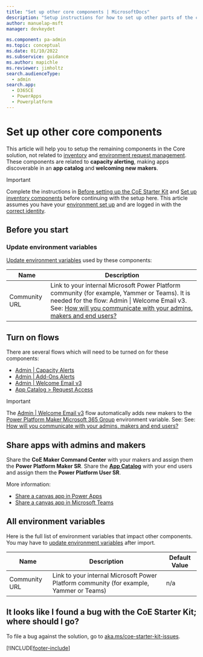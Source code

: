 ```yaml
---
title: "Set up other core components | MicrosoftDocs"
description: "Setup instructions for how to set up other parts of the core admin components solution of the CoE Starter Kit"
author: manuelap-msft
manager: devkeydet

ms.component: pa-admin
ms.topic: conceptual
ms.date: 01/10/2022
ms.subservice: guidance
ms.author: mapichle
ms.reviewer: jimholtz
search.audienceType: 
  - admin
search.app: 
  - D365CE
  - PowerApps
  - Powerplatform
---
```


# Set up other core components

This article will help you to setup the remaining components in the Core solution, not related to [inventory](setup-core-components.md) and [environment request management](setup-environment-components.md). These components are related to **capacity alerting**, making apps discoverable in an **app catalog** and **welcoming new makers**.

>[!IMPORTANT]
>Complete the instructions in [Before setting up the CoE Starter Kit](setup.md) and [Set up inventory components](setup-core-components.md) before continuing with the setup here. This article assumes you have your [environment set up](setup.md#create-your-environment) and are logged in with the [correct identity](setup.md#what-identity-should-i-install-the-coe-starter-kit-with).

## Before you start

### Update environment variables

[Update environment variables](faq.md#update-environment-variables) used by these components:

| Name | Description |
|------|---------------|
|Community URL  | Link to your internal Microsoft Power Platform community (for example, Yammer or Teams). It is needed for the flow: Admin \| Welcome Email v3. See: [How will you communicate with your admins, makers and end users?](setup.md#how-will-you-communicate-with-your-admins-makers-and-users)  |

## Turn on flows

There are several flows which will need to be turned on for these components:  

- [Admin | Capacity Alerts](core-components.md#flows-2)
- [Admin | Add-Ons Alerts](core-components.md#flows-2)
- [Admin | Welcome Email v3](core-components.md#flows-2)
- [App Catalog > Request Access](core-components.md#flows-2)

>[!IMPORTANT]
> The [Admin | Welcome Email v3](core-components.md#flows-2) flow automatically adds new makers to the [Power Platform Maker Microsoft 365 Group](setup-core-components.md#all-environment-variables) environment variable. See: See: [How will you communicate with your admins, makers and end users?](setup.md#how-will-you-communicate-with-your-admins-makers-and-users)

## Share apps with admins and makers

Share the **CoE Maker Command Center** with your makers and assign them the **Power Platform Maker SR**.
Share the [**App Catalog**](core-components.md#app-catalog) with your end users and assign them the **Power Platform User SR**.

More information:

- [Share a canvas app in Power Apps](faq.md#share-an-app-from-a-production-environment)
- [Share a canvas app in Microsoft Teams](faq.md#share-an-app-from-a-dataverse-for-teams-environment)

## All environment variables

Here is the full list of environment variables that impact other components. You may have to [update environment variables](faq.md#update-environment-variables) after import.

| Name | Description | Default Value |
|------|---------------|------|
|Community URL  | Link to your internal Microsoft Power Platform community (for example, Yammer or Teams)  | n/a|

## It looks like I found a bug with the CoE Starter Kit; where should I go?

To file a bug against the solution, go to [aka.ms/coe-starter-kit-issues](https://aka.ms/coe-starter-kit-issues).

[!INCLUDE[footer-include](../../includes/footer-banner.md)]
